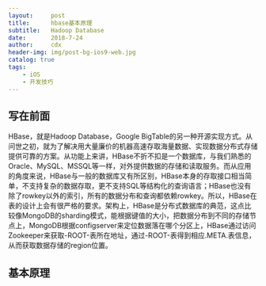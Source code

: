 ```yaml
---
layout:     post
title:      hbase基本原理
subtitle:   Hadoop Database
date:       2018-7-24
author:     cdx
header-img: img/post-bg-ios9-web.jpg
catalog: true
tags:
    - iOS
    - 开发技巧
---
```

## 写在前面
HBase，就是Hadoop Database，Google BigTable的另一种开源实现方式。从问世之初，就为了解决用大量廉价的机器高速存取海量数据、实现数据分布式存储提供可靠的方案。从功能上来讲，HBase不折不扣是一个数据库，与我们熟悉的Oracle、MySQL、MSSQL等一样，对外提供数据的存储和读取服务。而从应用的角度来说，HBase与一般的数据库又有所区别，HBase本身的存取接口相当简单，不支持复杂的数据存取，更不支持SQL等结构化的查询语言；HBase也没有除了rowkey以外的索引，所有的数据分布和查询都依赖rowkey。所以，HBase在表的设计上会有很严格的要求。架构上，HBase是分布式数据库的典范，这点比较像MongoDB的sharding模式，能根据键值的大小，把数据分布到不同的存储节点上，MongoDB根据configserver来定位数据落在哪个分区上，HBase通过访问Zookeeper来获取-ROOT-表所在地址，通过-ROOT-表得到相应.META.表信息，从而获取数据存储的region位置。
## 基本原理



